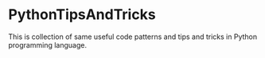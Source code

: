 # PythonTipsAndTricks
This is collection of same useful code patterns and tips and tricks in Python programming language.
